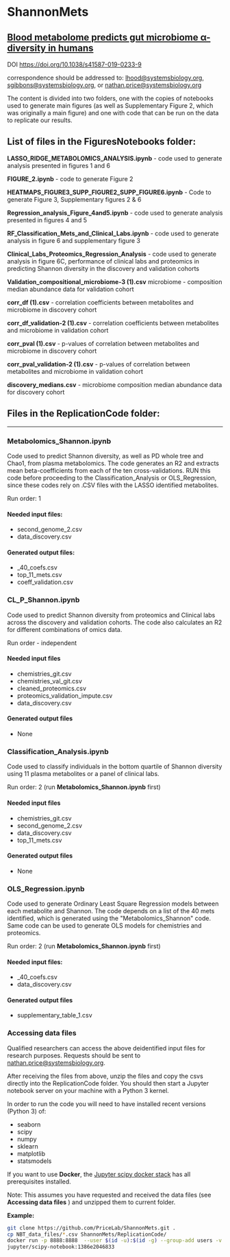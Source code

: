 # ShannonMets
[Blood metabolome predicts gut microbiome α-diversity in
humans](https://www.nature.com/articles/s41587-019-0233-9)
-------------------------------------------------------------------------------------------

DOI
https://doi.org/10.1038/s41587-019-0233-9

correspondence should be addressed to:  lhood@systemsbiology.org,
sgibbons@systemsbiology.org, or nathan.price@systemsbiology.org 

The content is divided into two folders, one with the copies of
notebooks used to generate main figures (as well as Supplementary Figure
2, which was originally a main figure) and one with code that can be run
on the data to replicate our results. 

List of files in the FiguresNotebooks folder:
--------------------

**LASSO_RIDGE_METABOLOMICS_ANALYSIS.ipynb** - code used to generate
analysis presented in figures 1 and 6 

**FIGURE_2.ipynb** -  code to generate Figure 2 

**HEATMAPS_FIGURE3_SUPP_FIGURE2_SUPP_FIGURE6.ipynb** -  Code to generate
Figure 3, Supplementary figures 2 & 6 

**Regression_analysis_Figure_4and5.ipynb** - code used to generate
analysis presented in figures 4 and 5

**RF_Classification_Mets_and_Clinical_Labs.ipynb**  - code used to
generate analysis in figure 6 and supplementary figure 3

**Clinical_Labs_Proteomics_Regression_Analysis** - code used to generate
analysis in figure 6C, performance of clinical labs and proteomics in
predicting Shannon diversity in the discovery and validation cohorts

**Validation_compositional_microbiome-3 (1).csv**   microbiome -
composition median abundance data for validation cohort 

**corr_df (1).csv** -   correlation coefficients between metabolites and
microbiome in discovery cohort 

**corr_df_validation-2 (1).csv** -  correlation coefficients between
metabolites and microbiome in validation cohort 

**corr_pval (1).csv**   - p-values of correlation between metabolites
and microbiome in discovery cohort

**corr_pval_validation-2 (1).csv** -    p-values of correlation between
metabolites and microbiome in validation cohort 

**discovery_medians.csv** - microbiome composition median abundance data
for discovery cohort 

## Files in the ReplicationCode folder:
--------------------

### Metabolomics_Shannon.ipynb

Code used to predict Shannon diversity, as well as PD whole tree and
Chao1, from plasma metabolomics. The code generates an R2 and extracts
mean beta-coefficients from each of the ten cross-validations. RUN this
code before proceeding to the Classification_Analysis or OLS_Regression,
since these codes rely on .CSV files with the LASSO identified
metabolites. 

Run order: 1

#### Needed input files: 
  - second_genome_2.csv 
  - data_discovery.csv
  
#### Generated output files: 
  - _40_coefs.csv
  - top_11_mets.csv 
  - coeff_validation.csv

### CL_P_Shannon.ipynb

Code used to predict Shannon diversity from proteomics and Clinical labs
across the discovery and validation cohorts. The code also calculates an
R2 for different combinations of omics data.

Run order - independent

#### Needed input files
  - chemistries_git.csv
  - chemistries_val_git.csv
  - cleaned_proteomics.csv
  - proteomics_validation_impute.csv
  - data_discovery.csv
#### Generated output files
  - None

### Classification_Analysis.ipynb

Code used to classify individuals in the bottom quartile of Shannon
diversity using 11 plasma metabolites or a panel of clinical labs.

Run order: 2 (run **Metabolomics_Shannon.ipynb** first)

#### Needed input files
  - chemistries_git.csv
  - second_genome_2.csv
  - data_discovery.csv
  - top_11_mets.csv
  
#### Generated output files
  - None

### OLS_Regression.ipynb

Code used to generate Ordinary Least Square Regression models between
each metabolite and Shannon. The code depends on a list of the 40 mets
identified, which is generated using the "Metabolomics_Shannon" code.
Same code can be used to generate OLS models for chemistries and
proteomics.

Run order: 2  (run **Metabolomics_Shannon.ipynb** first)

#### Needed input files: 
  - \_40_coefs.csv
  - data_discovery.csv

#### Generated output files
  - supplementary_table_1.csv


### Accessing data files
Qualified researchers can access the above deidentified input files
for research purposes. Requests should be sent to nathan.price@systemsbiology.org.

After receiving the files from above, unzip the files and copy the csvs
directly into the ReplicationCode folder. You should then start a
Jupyter notebook server on your machine with a Python 3 kernel.

In order to run the code you will need to have installed recent versions
(Python 3)
of:
- seaborn
- scipy
- numpy
- sklearn
- matplotlib
- statsmodels

If you want to use **Docker**, the [Jupyter scipy docker
stack](https://jupyter-docker-stacks.readthedocs.io/en/latest/index.html)
has all prerequisites installed.

Note: This assumes you have requested and received the data files (see **Accessing data files** ) and unzipped them to current folder.

**Example:**

```bash
git clone https://github.com/PriceLab/ShannonMets.git .
cp NBT_data_files/*.csv ShannonMets/ReplicationCode/
docker run -p 8888:8888  --user $(id -u):$(id -g) --group-add users -v "$PWD":/home/jovyan/work
jupyter/scipy-notebook:1386e2046833
```

